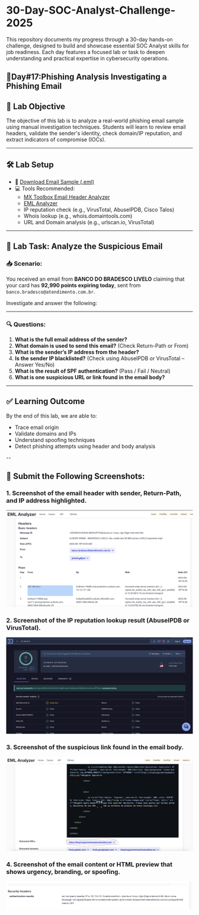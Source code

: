 # 30-Day-SOC-Analyst-Challenge-2025
This repository documents my progress through a 30-day hands-on challenge, designed to build and showcase essential SOC Analyst skills for job readiness. Each day features a focused lab or task to deepen understanding and practical expertise in cybersecurity operations.

🚀Day#17:Phishing Analysis Investigating a Phishing Email
---

## 🎯 **Lab Objective**

The objective of this lab is to analyze a real-world phishing email sample using manual investigation techniques. Students will learn to review email headers, validate the sender's identity, check domain/IP reputation, and extract indicators of compromise (IOCs). 

---

## 🛠️ **Lab Setup**

- 📨 [Download Email Sample (.eml)](https://github.com/0xrajneesh/30-Days-SOC-Challenge-Beginner/blob/main/BRADESCO%20LIVELO.eml)  
- 💻 Tools Recommended:
  - [MX Toolbox Email Header Analyzer](https://mxtoolbox.com/EmailHeaders.aspx)
  - [EML Analyzer](https://eml-analyzer.herokuapp.com/#/)
  - IP reputation check (e.g., VirusTotal, AbuseIPDB, Cisco Talos)
  - Whois lookup (e.g., whois.domaintools.com)
  - URL and Domain analysis (e.g., urlscan.io, VirusTotal)

---

## 🧪 **Lab Task: Analyze the Suspicious Email**

### 📥 Scenario:  
You received an email from **BANCO DO BRADESCO LIVELO** claiming that your card has **92,990 points expiring today**, sent from `banco.bradesco@atendimento.com.br`. 

Investigate and answer the following:

---

### 🔍 **Questions:**

1. **What is the full email address of the sender?**  
2. **What domain is used to send this email?** (Check Return-Path or From)
3. **What is the sender’s IP address from the header?**  
4. **Is the sender IP blacklisted?** (Check using AbuseIPDB or VirusTotal – Answer Yes/No)  
5. **What is the result of SPF authentication?** (Pass / Fail / Neutral)  
6. **What is one suspicious URL or link found in the email body?**  


---
## ✅ **Learning Outcome**

By the end of this lab, we are able to:
- Trace email origin
- Validate domains and IPs
- Understand spoofing techniques
- Detect phishing attempts using header and body analysis

--

## 📸 **Submit the Following Screenshots:**

### 1. Screenshot of the email header with sender, Return-Path, and IP address highlighted.  
![image alt](https://github.com/sachinpatil-soc/Ethical-Hacking-Projects/blob/be2c84ccae6f7ea1c07ef8d2d373cad0f274b242/eml-analyzer-1.png)

### 2. Screenshot of the IP reputation lookup result (AbuseIPDB or VirusTotal).  
![image alt](https://github.com/sachinpatil-soc/Ethical-Hacking-Projects/blob/be2c84ccae6f7ea1c07ef8d2d373cad0f274b242/eml-iplookup-2.png)

### 3. Screenshot of the suspicious link found in the email body.  
![image alt](https://github.com/sachinpatil-soc/Ethical-Hacking-Projects/blob/be2c84ccae6f7ea1c07ef8d2d373cad0f274b242/eml-suspisiouslink-3.png)

### 4. Screenshot of the email content or HTML preview that shows urgency, branding, or spoofing.  
![image alt](https://github.com/sachinpatil-soc/Ethical-Hacking-Projects/blob/be2c84ccae6f7ea1c07ef8d2d373cad0f274b242/eml-authentication-4.png)


